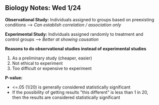 Biology Notes: Wed 1/24
-----------------------

__Observational Study:__ Individuals assigned to groups based on preexisting conditions
  --> _Can establish correlation / association only_

__Experimental Study:__ Individuals assigned randomly to treatment and control groups
  --> _Better at showing causation_

__Reasons to do observational studies instead of experimental studies__
  1. As a preliminary study (cheaper, easier)
  2. Not ethical to experiment
  3. Too difficult or expensive to experiment

__P-value:__
  + <=.05 (1/20) is generally considered statistically significant
  + If the possibility of getting results "this different" is less than 1 in 20, then the results are considered statistically significant
